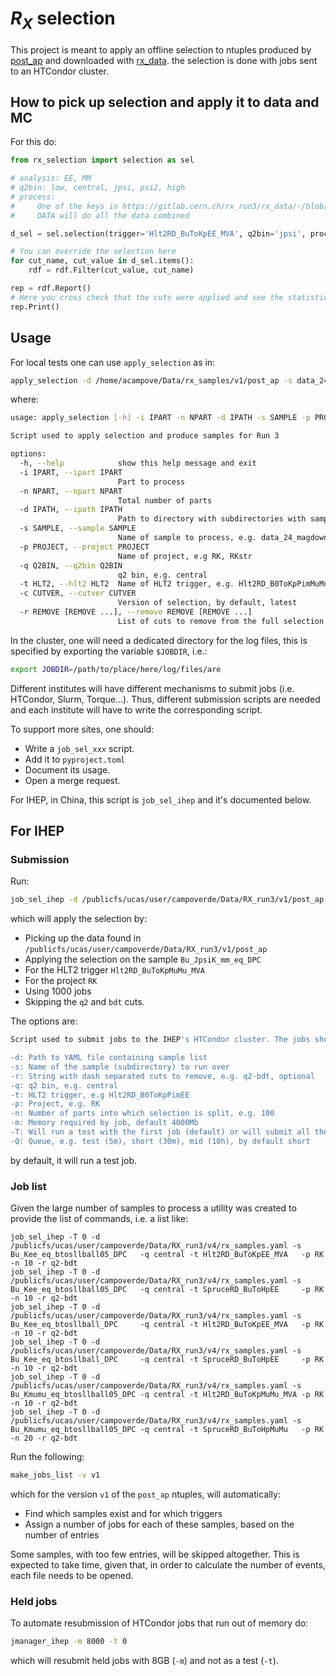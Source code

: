 # $R_X$ selection

This project is meant to apply an offline selection to ntuples produced by
[post_ap](https://github.com/acampove/post_ap/tree/main/src/post_ap_scripts)
and downloaded with
[rx_data](https://github.com/acampove/rx_data).
the selection is done with jobs sent to an HTCondor cluster.

## How to pick up selection and apply it to data and MC

For this do:

```python
from rx_selection import selection as sel

# analysis: EE, MM
# q2bin: low, central, jpsi, psi2, high
# process: 
#     One of the keys in https://gitlab.cern.ch/rx_run3/rx_data/-/blob/master/src/rx_data_lfns/rx/v7/rk_samples.yaml
#     DATA will do all the data combined

d_sel = sel.selection(trigger='Hlt2RD_BuToKpEE_MVA', q2bin='jpsi', process='DATA')

# You can override the selection here
for cut_name, cut_value in d_sel.items():
    rdf = rdf.Filter(cut_value, cut_name)

rep = rdf.Report()
# Here you cross check that the cuts were applied and see the statistics
rep.Print()
```

## Usage

For local tests one can use `apply_selection` as in:

```bash
apply_selection -d /home/acampove/Data/rx_samples/v1/post_ap -s data_24_magdown_24c2 -r q2 bdt -q central -t Hlt2RD_B0ToKpPimMuMu -p RK -i 0 -n 900
```

where:

```bash
usage: apply_selection [-h] -i IPART -n NPART -d IPATH -s SAMPLE -p PROJECT -q Q2BIN -t HLT2 [-c CUTVER] [-r REMOVE [REMOVE ...]]

Script used to apply selection and produce samples for Run 3

options:
  -h, --help            show this help message and exit
  -i IPART, --ipart IPART
                        Part to process
  -n NPART, --npart NPART
                        Total number of parts
  -d IPATH, --ipath IPATH
                        Path to directory with subdirectories with samples
  -s SAMPLE, --sample SAMPLE
                        Name of sample to process, e.g. data_24_magdown_24c2
  -p PROJECT, --project PROJECT
                        Name of project, e.g RK, RKstr
  -q Q2BIN, --q2bin Q2BIN
                        q2 bin, e.g. central
  -t HLT2, --hlt2 HLT2  Name of HLT2 trigger, e.g. Hlt2RD_B0ToKpPimMuMu
  -c CUTVER, --cutver CUTVER
                        Version of selection, by default, latest
  -r REMOVE [REMOVE ...], --remove REMOVE [REMOVE ...]
                        List of cuts to remove from the full selection
```

In the cluster, one will need a dedicated directory for the log files, this is specified by exporting the variable `$JOBDIR`, i.e.:

```bash
export JOBDIR=/path/to/place/here/log/files/are
```

Different institutes will have different mechanisms to submit jobs (i.e. HTCondor, Slurm, Torque...). Thus, different submission scripts
are needed and each institute will have to write the corresponding script.

To support more sites, one should:

- Write a `job_sel_xxx` script.
- Add it to `pyproject.toml`
- Document its usage.
- Open a merge request.

For IHEP, in China, this script is `job_sel_ihep` and it's documented below.

## For IHEP

### Submission

Run:

```bash
job_sel_ihep -d /publicfs/ucas/user/campoverde/Data/RX_run3/v1/post_ap -s Bu_JpsiK_mm_eq_DPC -q central -t Hlt2RD_BuToKpMuMu_MVA -p RK -n 1000 -r q2-bdt
```

which will apply the selection by:

- Picking up the data found in `/publicfs/ucas/user/campoverde/Data/RX_run3/v1/post_ap`
- Applying the selection on the sample `Bu_JpsiK_mm_eq_DPC`
- For the HLT2 trigger `Hlt2RD_BuToKpMuMu_MVA`
- For the project `RK`
- Using 1000 jobs
- Skipping the `q2` and `bdt` cuts.

The options are:

```bash
Script used to submit jobs to the IHEP's HTCondor cluster. The jobs should apply selection.

-d: Path to YAML file containing sample list
-s: Name of the sample (subdirectory) to run over
-r: String with dash separated cuts to remove, e.g. q2-bdt, optional
-q: q2 bin, e.g. central
-t: HLT2 trigger, e.g Hlt2RD_B0ToKpPimEE
-p: Project, e.g. RK
-n: Number of parts into which selection is split, e.g. 100
-m: Memory required by job, default 4000Mb
-T: Will run a test with the first job (default) or will submit all the jobs
-Q: Queue, e.g. test (5m), short (30m), mid (10h), by default short
```

by default, it will run a test job.

### Job list

Given the large number of samples to process a utility was created to provide the list of commands, i.e. a list like:

```
job_sel_ihep -T 0 -d /publicfs/ucas/user/campoverde/Data/RX_run3/v4/rx_samples.yaml -s Bu_Kee_eq_btosllball05_DPC   -q central -t Hlt2RD_BuToKpEE_MVA   -p RK -n 10 -r q2-bdt
job_sel_ihep -T 0 -d /publicfs/ucas/user/campoverde/Data/RX_run3/v4/rx_samples.yaml -s Bu_Kee_eq_btosllball05_DPC   -q central -t SpruceRD_BuToHpEE     -p RK -n 10 -r q2-bdt
job_sel_ihep -T 0 -d /publicfs/ucas/user/campoverde/Data/RX_run3/v4/rx_samples.yaml -s Bu_Kee_eq_btosllball_DPC     -q central -t Hlt2RD_BuToKpEE_MVA   -p RK -n 10 -r q2-bdt
job_sel_ihep -T 0 -d /publicfs/ucas/user/campoverde/Data/RX_run3/v4/rx_samples.yaml -s Bu_Kee_eq_btosllball_DPC     -q central -t SpruceRD_BuToHpEE     -p RK -n 10 -r q2-bdt
job_sel_ihep -T 0 -d /publicfs/ucas/user/campoverde/Data/RX_run3/v4/rx_samples.yaml -s Bu_Kmumu_eq_btosllball05_DPC -q central -t Hlt2RD_BuToKpMuMu_MVA -p RK -n 10 -r q2-bdt
job_sel_ihep -T 0 -d /publicfs/ucas/user/campoverde/Data/RX_run3/v4/rx_samples.yaml -s Bu_Kmumu_eq_btosllball05_DPC -q central -t SpruceRD_BuToHpMuMu   -p RK -n 20 -r q2-bdt
```

Run the following:

```bash
make_jobs_list -v v1
```

which for the version `v1` of the `post_ap` ntuples, will automatically:

- Find which samples exist and for which triggers
- Assign a number of jobs for each of these samples, based on the number of entries

Some samples, with too few entries, will be skipped altogether. 
This is expected to take time, given that, in order to calculate the number of events, each file needs
to be opened.

### Held jobs

To automate resubmission of HTCondor jobs that run out of memory do:

```bash
jmanager_ihep -m 8000 -t 0
```

which will resubmit held jobs with 8GB (`-m`) and not as a test (`-t`).
